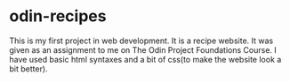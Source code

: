 # odin-recipes
This is my first project in web development. 
It is a recipe website. It was given as an assignment to me on The Odin Project Foundations Course.
I have used basic html syntaxes and a bit of css(to make the website look a bit better).
